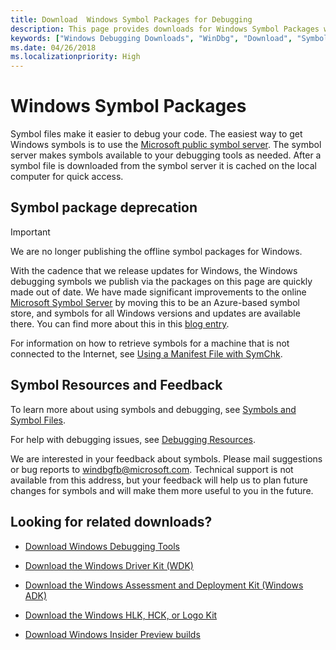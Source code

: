 ```yaml
---
title: Download  Windows Symbol Packages for Debugging
description: This page provides downloads for Windows Symbol Packages which are used for debugging.
keywords: ["Windows Debugging Downloads", "WinDbg", "Download", "Symbols","Download Symbols"]
ms.date: 04/26/2018
ms.localizationpriority: High
---
```


# Windows Symbol Packages

Symbol files make it easier to debug your code. The easiest way to get Windows symbols is to use the [Microsoft public symbol server](microsoft-public-symbols.md). The symbol server makes symbols available to your debugging tools as needed. After a symbol file is downloaded from the symbol server it is cached on the local computer for quick access. 

## Symbol package deprecation

> [!IMPORTANT]
> We are no longer publishing the offline symbol packages for Windows.
>
> With the cadence that we release updates for Windows, the Windows debugging symbols we publish via the packages on this page are quickly made out of  date.
> We have made significant improvements to the online [Microsoft Symbol Server](microsoft-public-symbols.md) by moving this to be an Azure-based symbol store, and symbols for all Windows versions and updates are available there. 
> You can find more about this in this [blog entry](https://blogs.msdn.microsoft.com/windbg/2017/10/18/update-on-microsofts-symbol-server/).
>
> For information on how to retrieve symbols for a machine that is not connected to the Internet, see [Using a Manifest File with SymChk](using-a-manifest-file-with-symchk.md).

## Symbol Resources and Feedback

To learn more about using symbols and debugging, see [Symbols and Symbol Files](symbols-and-symbol-files.md).

For help with debugging issues, see [Debugging Resources](debugging-resources.md).

We are interested in your feedback about symbols. Please mail suggestions or bug reports to [windbgfb@microsoft.com](mailto:windbgfb@microsoft.com). Technical support is not available from this address, but your feedback will help us to plan future changes for symbols and will make them more useful to you in the future.

## Looking for related downloads?

- [Download Windows Debugging Tools](debugger-download-tools.md)

- [Download the Windows Driver Kit (WDK)](https://docs.microsoft.com/windows-hardware/drivers/download-the-wdk)

- [Download the Windows Assessment and Deployment Kit (Windows ADK)](https://docs.microsoft.com/windows-hardware/get-started/adk-install)

- [Download the Windows HLK, HCK, or Logo Kit](https://docs.microsoft.com/windows-hardware/test/hlk/windows-hardware-lab-kit)

- [Download Windows Insider Preview builds](https://insider.windows.com/)
